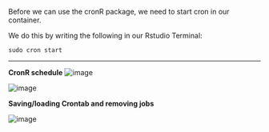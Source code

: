 Before we can use the cronR package, we need to start cron in our container.

We do this by writing the following in our Rstudio Terminal:

```
sudo cron start
```
______
**CronR schedule**
![image](https://github.com/Peterbajhogh/Exam2/assets/144667170/0ca7582f-7474-4684-99dc-5ec7cc5ea0ac)

![image](https://github.com/Peterbajhogh/Exam2/assets/144667170/2194b50a-d9bd-464a-ae8f-fe91518471d6)

**Saving/loading Crontab and removing jobs**

![image](https://github.com/Peterbajhogh/Exam2/assets/144667170/d8bcd0d4-31d9-4865-81cb-e7b2deb591c4)


